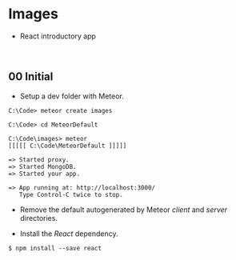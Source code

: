 # Images
* React introductory app

&nbsp;
## 00 Initial

* Setup a dev folder with Meteor.

```
C:\Code> meteor create images
```
```
C:\Code> cd MeteorDefault
```
```
C:\Code\images> meteor
[[[[[ C:\Code\MeteorDefault ]]]]]

=> Started proxy.
=> Started MongoDB.
=> Started your app.

=> App running at: http://localhost:3000/
   Type Control-C twice to stop.
```

* Remove the default autogenerated by Meteor *client* and *server* directories.

* Install the *React* dependency.
```
$ npm install --save react
```
